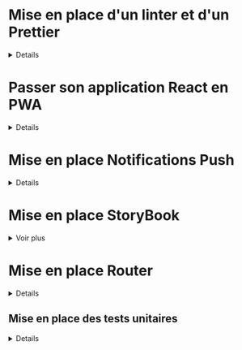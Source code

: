 
# Mise en place d'un linter et d'un Prettier

<details>

## Installation
<details>


Premierement il faut installer les extensions Vscode suivante : 

Eslint | Rechercher ```dbaeumer.vscode-eslint```

Prettier | Rechercher ```esbenp.prettier-vscode```

il faut ensuite installer les paquets suivants :

avec yarn :

```yarn add eslint babel-eslint prettier-eslint eslint-config-prettier eslint-plugin-prettier eslint-plugin-react --dev```

ou npm : 

``` npm i eslint babel-eslint prettier-eslint eslint-config-prettier eslint-plugin-prettier eslint-plugin-react --save-dev ```

Pour voir ce que font les packages en details:

[eslint](https://github.com/eslint/eslint)

[babel-eslint](https://github.com/babel/babel-eslint)

[prettier-eslint](https://github.com/prettier/prettier-eslint)

[eslint-config-prettier](https://github.com/prettier/eslint-config-prettier)

[eslint-plugin-prettier](https://github.com/prettier/eslint-plugin-prettier)

[eslint-plugin-react](https://github.com/yannickcr/eslint-plugin-react)
</details>

## Mise en place des fichier de configuration
<details>


Pour mettre en place les règle de linter et de prettier, il faudra mettre en place quelque fichier de configuration.

Dans un premier temps la mise en place d'eslint.

Elle se fait via le fichier ```.eslintrc.json``` que l'on place a la racine du projet.

.eslintrc.json : 

```json
{
  "parser": "babel-eslint",
  "plugins": ["prettier"],
  "extends": ["eslint:recommended", "plugin:react/recommended", "prettier"],
  "env": { "browser": true, "node": true, "jest": true },
  "rules": {
    "prettier/prettier": "error"
  }
}
```

la ligne ```"prettier/prettier": "error"``` indique que les règles de linter seront celles de prettier qui se trouveront dans le fichier ```.prettierrc```, toujours a la racine du projet.

.prettierrc :

```json
{
  "arrowParens": "avoid",
  "bracketSpacing": true,
  "endOfLine": "auto",
  "htmlWhitespaceSensitivity": "css",
  "insertPragma": false,
  "jsxBracketSameLine": false,
  "jsxSingleQuote": true,
  "printWidth": 80,
  "proseWrap": "preserve",
  "quoteProps": "as-needed",
  "semi": false,
  "singleQuote": true,
  "tabWidth": 2,
  "trailingComma": "none",
  "useTabs": false,
  "parser": "babel"
}
```

Nous avons donc un projtet linté, cependant on aimerai que les corrrection se fassent a la sauvegarde, pour cela, nous allons creer un fichier de configuration pour vscode.

Creer a la racine du projet un dossier ```.vscode```

Dans ce dossier créer un fichier nommé ```settings.json```

settings.json:
```json
{
    // does not render single space between words
    "editor.renderWhitespace": "boundary",
    // vertical rule after 80 charachter
    "editor.rulers": [80],
    // turns off validations that VSCode
    "javascript.validate.enable": false,
    // tab = 2 spaces
    "editor.tabSize": 2,
    // allow prettier to fix eslint 
    // "eslint.autoFixOnSave": true,
    "editor.codeActionsOnSave": {
      "source.fixAll.eslint": true
    }
  }
```

le fichier settings.json définit les régles vsCode pour le projet, très pratique lorsque l'on travail a plusieurs.

```json   
"editor.codeActionsOnSave": {
      "source.fixAll.eslint": true
    }
```
cette ligne permet l'application des régles du prettier/linter à chaque sauvegarde.

</details>
</details>


# Passer son application React en PWA
<details>
Passer son application en PWA avec React ne demande pas beaucoup de travail

la configuration est déja faite, il suffit juste d'activer l'options.

Pour ce faire dans aller dans le fichier ```src/index.js```

```js
import React from 'react'
import ReactDOM from 'react-dom'
import './index.css'
import App from './App'
import * as serviceWorker from './serviceWorker'

ReactDOM.render(<App />, document.getElementById('root'))

// If you want your app to work offline and load faster, you can change
// unregister() to register() below. Note this comes with some pitfalls.
// Learn more about service workers: https://bit.ly/CRA-PWA

// serviceWorker.unregister(); <-- modifier cette ligne
serviceWorker.register()
```
On remarque qu'il suffit de faire passer ```serviceWorker.unregister()``` à ```serviceWorker.register()``` pour que notre App deviennent une PWA.

## Tester sa PWA 

Nous allons nous assurez que sa fonctionne, nous allons installer un paquet qui va noous permettre d'instancier un serveur http :

avec yarn: 

``` yarn add --dev http-server ```

avec npm :

```npm i --save-dev http-server```

nous allons editer le ```package.json``` pour y ajouter le script qui lancera notre app sur le serveur http.
```json
  "scripts": {
    ...
    "start-http": "http-server ./build"
  },
```
pour tester notre app il faudra la build et passer lancer la commande que l'on a ajouter ci dessus:

avec npm :

```npm run build && npm run start-http```

avec yarn :

```yarn build && yarn start-http```

</details>



# Mise en place Notifications Push

 <details> 
Dans un premier temps il faut vérifier que notre navigateur soit compatible, pour cela nous allons créer une petite fonction dans notre dossier ```utils``` nommer le fichier ```isPushNotificationSupported.js```

```utils/isPushNotificationSupported.js```
```js
const isPushNotificationSupported = () => {
  return "serviceWorker" in navigator && "PushManager" in window;
}

export default isPushNotificationSupported

```

il faudra également demander la permission d'envoyer une notification a l'utilisateur, on va crée la fonction suivante dans le document ```notificationsPermissions.js```

```js
const askUserPermission = async () => {
  return await Notification.requestPermission();
}

export default askUserPermission

```

 </details> 

# Mise en place StoryBook
<details>
  <summary>Voir plus</summary>
Lancer la commande suivante 

```npx -p @storybook/cli sb init --type react```

il faut ensuite configurer storyBook pour lui dire d'aller chercher les story dans le dossier component.

on ouvre donc le fichier ```./storybook/config.js```

et on modifie 

```js
configure(require.context('../stories', true, /\.stories\.js$/), module);
```

par

```js
configure(require.context('../src/components', true, /\.stories\.js$/), module);
```

les composants dans le dossier ```components``` sont maintenant visible dans notre storybook.

## Travailler avec Styled Components

Nos composant utilisent un ThemeProvider, il faut émuler ce comportement au sein de son storyBook.

pour cela il faut créer un composant perso appelé ```ThemeDecorator```

dans ./storybook créer ```themeDecorator.js```
```js
import React from "react"
import { ThemeProvider } from "styled-components"

import theme from '../src/config/theme'

const ThemeDecorator = storyFn => (
  <ThemeProvider theme={theme}>{storyFn()}</ThemeProvider>
)

export default ThemeDecorator
```

on utilisera ce ThemeDecorator dans ```./storybook/config.js```

```js
import { configure, addDecorator } from "@storybook/react"
import themeDecorator from "./themeDecorator"

```

on appliquera ensuite notre ```decorator```.

```js
addDecorator(themeDecorator);
```
Votre StoryBook est desormais pret a être utiliser avec styled component

pour creer ses stories voir [la doc de storybook](https://storybook.js.org/docs/basics/writing-stories/)

</details>


# Mise en place Router
<details>
  <!-- <summary>Voir plus</summary> -->
  Lancer la commande

  ```yarn add react-router-dom```

  <!-- Pour notre exemple il faut au moins deux screen

  créer un screen nommé ```ranking.js``` -->

creer un fichier ```routes.js``` dans le dossier ```config```

pour notre exemple creer un fichier ```ranking.js``` dans ```screens```

(il nous faut au moins 2 screens pour le router)

On créera ensuite le fichier ```routes.js``` dans ```config```

``` js
import React from 'react';

import {
  Route,
  BrowserRouter as Router,
  Redirect,
  Switch
} from 'react-router-dom';
import PrivateRoute from '../utils/privateRoute';

import App from '../screens/app';
import Ranking from '../screens/ranking';

export default class Routes extends React.Component {
  render() {
    return (
      <Router>
        <Switch>
          <Route exact path="/" component={App}></Route>
          <PrivateRoute
            path="/ranking"
            component={Ranking}
          ></PrivateRoute>
          <Redirect to="/" />
        </Switch>
      </Router>
    );
  }
}
```

Pour faire fonctionner le routeur on aura besoin de deux fichier : ```isUserConnected.js``` et ```privateRoute.js``` dans le dossier ```utils```

```isUserConnected```

```js
const isUserConnected = () => {
  const isConnected = localStorage.getItem('token');
  return !!isConnected;
};

export default isUserConnected;
```


```privateRoute.js``` 

```js
import React from 'react';
import PropTypes from 'prop-types';
import isUserConnected from './isUserConnected';
import { Redirect, Route } from 'react-router-dom';

const PrivateRoute = ({ component: Component, ...rest }) => (
  <Route
    {...rest}
    render={props =>
      isUserConnected() === true ? (
        <Component {...props} />
      ) : (
        <Redirect
          to={{
            pathname: '/',
            state: { from: props.location }
          }}
        />
      )
    }
  />
);

PrivateRoute.propTypes = {
  component: PropTypes.any,
  location: PropTypes.any
};

// To give an accurate explanation, let's break down the { component: Component, ...rest } expression into two separate operations:

// Operation 1: Find the component property defined on props (Note: lowercase component) and assign it to a new location in state we call Component (Note: capital Component).
// Operation 2: Then, take all remaining properties defined on the props object and collect them inside an argument called rest.

export default PrivateRoute;
```

le Routeur est deseormais fonctionnel on l'importera dans ```index.js``` a la racine du projet

```index.js```

```js
import React from 'react';
import ReactDOM from 'react-dom';
import './index.css';
import * as serviceWorker from './serviceWorker';
import {ThemeProvider} from 'styled-components';

import Routes from './config/routes';

import theme from './config/theme';

class Index extends React.Component{
  render(){
    return(
    <ThemeProvider theme={theme}>
       <Routes /> 
    </ThemeProvider>
    );
  }
}

ReactDOM.render(<Index></Index>, document.getElementById('root'));

// If you want your app to work offline and load faster, you can change
// unregister() to register() below. Note this comes with some pitfalls.
// Learn more about service workers: https://bit.ly/CRA-PWA
serviceWorker.unregister();

```
 // faire la mise en place de la connexion en live

</details>



## Mise en place des tests unitaires

<details>

```yarn add enzyme enzyme-adapter-react-16 enzyme-to-json```


pour faire fonctionner enzyme il faut creer ce fichier de parametre a la racine de ```./src```

setupTests.js
```js
import Enzyme from 'enzyme';
import Adapter from 'enzyme-adapter-react-16';

Enzyme.configure({ adapter: new Adapter() });
```

ajouter dans ```package.json```
```json
  "jest": {
    "collectCoverageFrom": [
      "app/**/*js"
    ],
    "snapshotSerializers": [
      "enzyme-to-json/serializer"
    ]
  }
  ```

Enzyme nous permet de faire du shallow rendering (render sans les composants enfant)

pour faciliter la lecture des snapshot, on installe enzyme-to-json puis on le parametre dans le ```package.json```

on peux desormais tester les composant classique, pour faciliter les test des styled-components il faut installer le package suivant 

```yarn add jest-styled-components --dev```

ce composant règle certain soucis qui fausse le resultat des snapshot.

</details>
